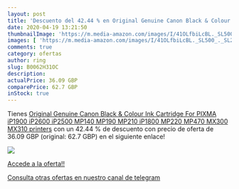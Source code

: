 ```yaml
---
layout: post
title: 'Descuento del 42.44 % en Original Genuine Canon Black & Colour In'
date: 2020-04-19 13:21:50
thumbnailImage: 'https://m.media-amazon.com/images/I/41OLfbiLcBL._SL500_._SL200_.jpg'
images: [ 'https://m.media-amazon.com/images/I/41OLfbiLcBL._SL500_._SL200_.jpg' ]
comments: true
category: ofertas
author: ring
slug: B0062H31OC
description:
actualPrice: 36.09 GBP
comparePrice: 62.7 GBP
inStock: true
---
```


Tienes [Original Genuine Canon Black & Colour Ink Cartridge For PIXMA iP1900 iP2600 iP2500 MP140 MP190 MP210 iP1800 MP220 MP470 MX300 MX310 printers](https://www.amazon.com/dp/B0062H31OC/?tag=redken08-20) con un 42.44 % de descuento con precio de oferta de 36.09 GBP (original: 62.7 GBP) en el siguiente enlace!

[![](https://m.media-amazon.com/images/I/41OLfbiLcBL._SL500_._SL200_.jpg)](https://www.amazon.com/dp/B0062H31OC/?tag=redken08-20)

[Accede a la oferta!!](https://www.amazon.com/dp/B0062H31OC/?tag=redken08-20)

[Consulta otras ofertas en nuestro canal de telegram](https://t.me/s/ofertas25)
